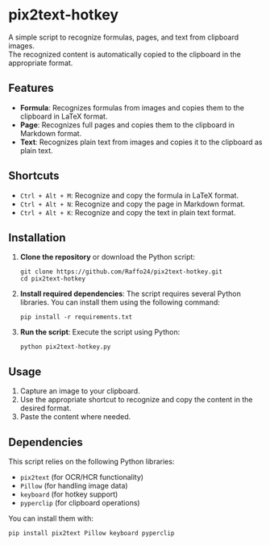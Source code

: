 # pix2text-hotkey
A simple script to recognize formulas, pages, and text from clipboard images. <br>
The recognized content is automatically copied to the clipboard in the appropriate format.

## Features

- **Formula**: Recognizes formulas from images and copies them to the clipboard in LaTeX format.
- **Page**: Recognizes full pages and copies them to the clipboard in Markdown format.
- **Text**: Recognizes plain text from images and copies it to the clipboard as plain text.

## Shortcuts

- `Ctrl + Alt + M`: Recognize and copy the formula in LaTeX format.
- `Ctrl + Alt + N`: Recognize and copy the page in Markdown format.
- `Ctrl + Alt + K`: Recognize and copy the text in plain text format.

## Installation

1. **Clone the repository** or download the Python script:
    ```
    git clone https://github.com/Raffo24/pix2text-hotkey.git
    cd pix2text-hotkey
    ```

2. **Install required dependencies**:
    The script requires several Python libraries. You can install them using the following command:
    ```
    pip install -r requirements.txt
    ```

3. **Run the script**:
    Execute the script using Python:
    ```
    python pix2text-hotkey.py
    ```

## Usage

1. Capture an image to your clipboard.
2. Use the appropriate shortcut to recognize and copy the content in the desired format.
3. Paste the content where needed.

## Dependencies

This script relies on the following Python libraries:
- `pix2text` (for OCR/HCR functionality)
- `Pillow` (for handling image data)
- `keyboard` (for hotkey support)
- `pyperclip` (for clipboard operations)

You can install them with:
```
pip install pix2text Pillow keyboard pyperclip

